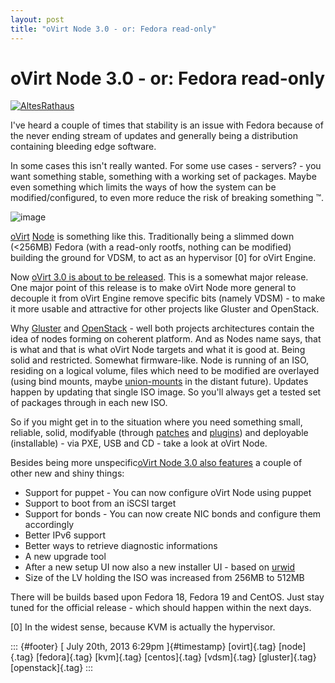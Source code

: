 ```yaml
---
layout: post
title: "oVirt Node 3.0 - or: Fedora read-only"
---
```



oVirt Node 3.0 - or: Fedora read-only
=====================================

[![AltesRathaus](http://farm8.staticflickr.com/7279/7871902314_419aba62ec_z.jpg)](http://www.flickr.com/photos/85898908@N05/7871902314/ "AltesRathaus von EricPerego bei Flickr")

I've heard a couple of times that stability is an issue with Fedora
because of the never ending stream of updates and generally being a
distribution containing bleeding edge software.

In some cases this isn't really wanted. For some use cases - servers? -
you want something stable, something with a working set of packages.
Maybe even something which limits the ways of how the system can be
modified/configured, to even more reduce the risk of breaking something
™.

![image](https://66.media.tumblr.com/eb579b28ace7db10c0f3d65b4947f2cb/tumblr_inline_mq2zjvvt351qz4rgp.png)

[oVirt](http://www.ovirt.org/Home) [Node](http://www.ovirt.org/Node) is
something like this. Traditionally being a slimmed down (\<256MB) Fedora
(with a read-only rootfs, nothing can be modified) building the ground
for VDSM, to act as an hypervisor \[0\] for oVirt Engine.

Now [oVirt 3.0 is about to be
released](http://www.ovirt.org/Node_3.0_release-management). This is a
somewhat major release. One major point of this release is to make oVirt
Node more general to decouple it from oVirt Engine remove specific bits
(namely VDSM) - to make it more usable and attractive for other projects
like Gluster and OpenStack.

Why [Gluster](http://www.gluster.org/) and
[OpenStack](http://www.openstack.org/) - well both projects
architectures contain the idea of nodes forming on coherent platform.
And as Nodes name says, that is what and that is what oVirt Node targets
and what it is good at. Being solid and restricted. Somewhat
firmware-like. Node is running of an ISO, residing on a logical volume,
files which need to be modified are overlayed (using bind mounts, maybe
[union-mounts](http://git.kernel.org/cgit/linux/kernel/git/dhowells/linux-fs.git/log/?id=refs/heads/unionmount)
in the distant future). Updates happen by updating that single ISO
image. So you'll always get a tested set of packages through in each new
ISO.

So if you might get in to the situation where you need something small,
reliable, solid, modifyable (through
[patches](http://www.ovirt.org/Contributing_to_the_Node_project) and
[plugins](http://www.ovirt.org/Node_plugins)) and deployable
(installable) - via PXE, USB and CD - take a look at oVirt Node.

Besides being more unspecific[oVirt Node 3.0 also
features](http://www.ovirt.org/Node_3.0_release-management) a couple of
other new and shiny things:

-   Support for puppet - You can now configure oVirt Node using puppet
-   Support to boot from an iSCSI target
-   Support for bonds - You can now create NIC bonds and configure them
    accordingly
-   Better IPv6 support
-   Better ways to retrieve diagnostic informations
-   A new upgrade tool
-   After a new setup UI now also a new installer UI - based on
    [urwid](http://excess.org/urwid/)
-   Size of the LV holding the ISO was increased from 256MB to 512MB

There will be builds based upon Fedora 18, Fedora 19 and CentOS. Just
stay tuned for the official release - which should happen within the
next days.

\[0\] In the widest sense, because KVM is actually the hypervisor.

::: {#footer}
[ July 20th, 2013 6:29pm ]{#timestamp} [ovirt]{.tag} [node]{.tag}
[fedora]{.tag} [kvm]{.tag} [centos]{.tag} [vdsm]{.tag} [gluster]{.tag}
[openstack]{.tag}
:::
